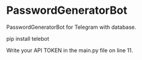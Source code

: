 # PasswordGeneratorBot
PasswordGeneratorBot for Telegram with database.

pip install telebot

Write your API TOKEN in the main.py file on line 11.